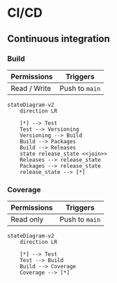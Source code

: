 # CI/CD

## Continuous integration

### Build

| Permissions  | Triggers       |
| ------------ | -------------- |
| Read / Write | Push to `main` |



```mermaid
stateDiagram-v2
	direction LR
	
	[*] --> Test
	Test --> Versioning
	Versioning --> Build
	Build --> Packages
	Build --> Releases
	state release_state <<join>>
	Releases --> release_state
	Packages --> release_state
	release_state --> [*]
```

### Coverage

| Permissions | Triggers       |
| ----------- | -------------- |
| Read only   | Push to `main` |

```mermaid
stateDiagram-v2
	direction LR
	
	[*] --> Test
	Test --> Build
	Build --> Coverage
	Coverage --> [*]
	
```
